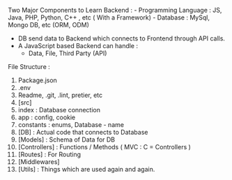 Two Major Components to Learn Backend : 
    - Programming Language : JS, Java, PHP, Python, C++ , etc ( With a Framework)
    - Database : MySql, Mongo DB, etc (ORM, ODM)

- DB send data to Backend which connects to Frontend through API calls.
- A JavaScript based Backend can handle : 
    - Data, File, Third Party (API)

File Structure :
1. Package.json
2. .env
3. Readme, .git, .lint, pretier, etc
4. [src]
1. index : Database connection
2. app : config, cookie
3. constants : enums, Database - name
5. [DB] : Actual code that connects to Database
6. [Models] : Schema of Data for DB
7. [Controllers] : Functions / Methods ( MVC : C = Controllers )
8. [Routes] : For Routing
9. [Middlewares] 
10. [Utils] : Things which are used again and again.